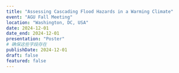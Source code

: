 ```yaml
---
title: "Assessing Cascading Flood Hazards in a Warming Climate"
event: "AGU Fall Meeting"
location: "Washington, DC, USA"
date: 2024-12-01
date_end: 2024-12-01
presentation: "Poster"
# 确保这些字段存在
publishDate: 2024-12-01
draft: false
featured: false
---
```

